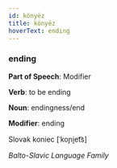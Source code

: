 ```yaml
---
id: könyëz
title: könyëz
hoverText: ending
---
```


### ending

**Part of Speech**: Modifier

**Verb**: to be ending

**Noun**: endingness/end

**Modifier**: ending

Slovak koniec [ˈkoɲi̯et͡s]

*Balto-Slavic Language Family*